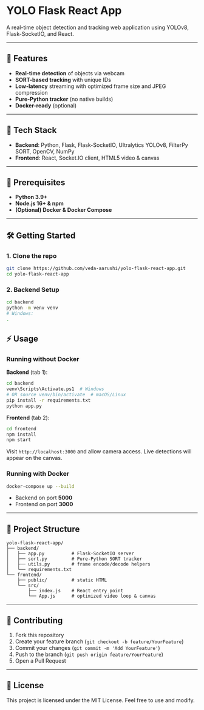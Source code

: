 # YOLO Flask React App

A real-time object detection and tracking web application using YOLOv8, Flask-SocketIO, and React.

---

## 🚀 Features

* **Real-time detection** of objects via webcam
* **SORT-based tracking** with unique IDs
* **Low-latency** streaming with optimized frame size and JPEG compression
* **Pure-Python tracker** (no native builds)
* **Docker-ready** (optional)

---

## 🔧 Tech Stack

* **Backend**: Python, Flask, Flask-SocketIO, Ultralytics YOLOv8, FilterPy SORT, OpenCV, NumPy
* **Frontend**: React, Socket.IO client, HTML5 video & canvas

---

## 📝 Prerequisites

* **Python 3.9+**
* **Node.js 16+ & npm**
* **(Optional) Docker & Docker Compose**

---

## 🛠️ Getting Started

### 1. Clone the repo

```bash
git clone https://github.com/veda-aarushi/yolo-flask-react-app.git
cd yolo-flask-react-app
```

### 2. Backend Setup

```bash
cd backend
python -m venv venv
# Windows:
.
```

## ⚡ Usage

### Running without Docker

**Backend** (tab 1):

```bash
cd backend
venv\Scripts\Activate.ps1  # Windows
# OR source venv/bin/activate  # macOS/Linux
pip install -r requirements.txt
python app.py
```

**Frontend** (tab 2):

```bash
cd frontend
npm install
npm start
```

Visit `http://localhost:3000` and allow camera access. Live detections will appear on the canvas.

### Running with Docker

```bash
docker-compose up --build
```

* Backend on port **5000**
* Frontend on port **3000**

---

## 📁 Project Structure

```
yolo-flask-react-app/
├── backend/
│   ├── app.py          # Flask-SocketIO server
│   ├── sort.py         # Pure-Python SORT tracker
│   ├── utils.py        # frame encode/decode helpers
│   └── requirements.txt
└── frontend/
    ├── public/         # static HTML
    └── src/
        ├── index.js    # React entry point
        └── App.js      # optimized video loop & canvas
```

---

## 🤝 Contributing

1. Fork this repository
2. Create your feature branch (`git checkout -b feature/YourFeature`)
3. Commit your changes (`git commit -m 'Add YourFeature'`)
4. Push to the branch (`git push origin feature/YourFeature`)
5. Open a Pull Request

---

## 📄 License

This project is licensed under the MIT License. Feel free to use and modify.

